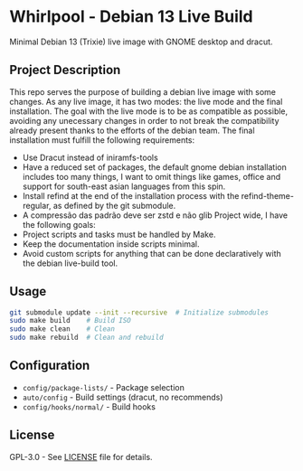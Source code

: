 # Whirlpool - Debian 13 Live Build

Minimal Debian 13 (Trixie) live image with GNOME desktop and dracut.

## Project Description
This repo serves the purpose of building a debian live image with some changes. As any live image, it has two modes: the live mode and the final installation. The goal with the live mode is to be as compatible as possible, avoiding any unecessary changes in order to not break the compatibility already present thanks to the efforts of the debian team. The final installation must fulfill the following requirements:
- Use Dracut instead of iniramfs-tools
- Have a reduced set of packages, the default gnome debian installation includes too many things, I want to omit things like games, office and support for south-east asian languages from this spin.
- Install refind at the end of the installation process with the refind-theme-regular, as defined by the git submodule.
- A compressão das padrão deve ser zstd e não glib
Project wide, I have the following goals:
- Project scripts and tasks must be handled by Make.
- Keep the documentation inside scripts minimal.
- Avoid custom scripts for anything that can be done declaratively with the debian live-build tool.

## Usage

```bash
git submodule update --init --recursive  # Initialize submodules
sudo make build    # Build ISO
sudo make clean    # Clean
sudo make rebuild  # Clean and rebuild
```

## Configuration

- `config/package-lists/` - Package selection
- `auto/config` - Build settings (dracut, no recommends)
- `config/hooks/normal/` - Build hooks

## License

GPL-3.0 - See [LICENSE](LICENSE) file for details.
